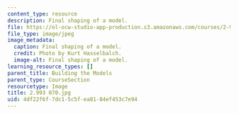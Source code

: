 ```yaml
---
content_type: resource
description: Final shaping of a model.
file: https://ol-ocw-studio-app-production.s3.amazonaws.com/courses/2-993-special-topics-in-mechanical-engineering-the-art-and-science-of-boat-design-january-iap-2007/4df22f6f7dc15c5fea8184ef453c7e94_2993070.jpg
file_type: image/jpeg
image_metadata:
  caption: Final shaping of a model.
  credit: Photo by Kurt Hasselbalch.
  image-alt: Final shaping of a model.
learning_resource_types: []
parent_title: Building the Models
parent_type: CourseSection
resourcetype: Image
title: 2.993 070.jpg
uid: 4df22f6f-7dc1-5c5f-ea81-84ef453c7e94
---
```

